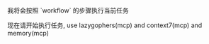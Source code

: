 <thinking>
    我将会按照 `workflow` 的步骤执行当前任务
</thinking>

现在请开始执行任务, use lazygophers(mcp) and context7(mcp) and memory(mcp)